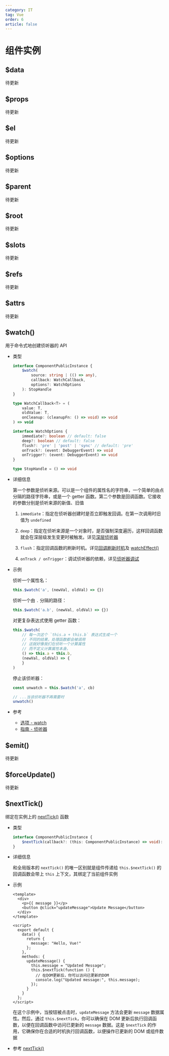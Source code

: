 ```yaml
---
category: IT
tag: Vue
order: 6
article: false
---
```


# 组件实例

## $data

待更新

## $props

待更新

## $el

待更新

## $options

待更新

## $parent

待更新

## $root

待更新

## $slots

待更新

## $refs

待更新

## $attrs

待更新

## $watch()

用于命令式地创建侦听器的 API

- 类型

    ```ts
    interface ComponentPublicInstance {
        $watch(
            source: string | (() => any),
            callback: WatchCallback,
            options?: WatchOptions
        ): StopHandle
    }
    
    type WatchCallback<T> = (
        value: T,
        oldValue: T,
        onCleanup: (cleanupFn: () => void) => void
    ) => void
    
    interface WatchOptions {
        immediate?: boolean // default: false
        deep?: boolean // default: false
        flush?: 'pre' | 'post' | 'sync' // default: 'pre'
        onTrack?: (event: DebuggerEvent) => void
        onTrigger?: (event: DebuggerEvent) => void
    }
    
    type StopHandle = () => void
    ```

- 详细信息

    第一个参数是侦听来源。可以是一个组件的属性名的字符串，一个简单的由点分隔的路径字符串，或是一个 getter 函数。第二个参数是回调函数。它接收的参数分别是侦听来源的新值、旧值

  1. `immediate`：指定在侦听器创建时是否立即触发回调。在第一次调用时旧值为 `undefined`

  2. `deep`：指定在侦听来源是一个对象时，是否强制深度遍历，这样回调函数就会在深层级发生变更时被触发。详见[深层侦听器](../../guide/essentials/watchers.md#深层侦听器)

  3. `flush`：指定回调函数的刷新时机。详见[回调刷新时机](../../guide/essentials/watchers.md#回调的触发时机)及 [watchEffect()](../composition/core.md#watcheffect)

  4. `onTrack / onTrigger`：调试侦听器的依赖，详见[侦听器调试](../../guide/extras/reactivity-in-depth.md#侦听器调试)

- 示例

    侦听一个属性名：
    
    ```js
    this.$watch('a', (newVal, oldVal) => {})
    ```
    
    侦听一个由 `.` 分隔的路径：
    
    ```js
    this.$watch('a.b', (newVal, oldVal) => {})
    ```
    
    对更复杂表达式使用 getter 函数：
    
    ```js
    this.$watch(
        // 每一次这个 `this.a + this.b` 表达式生成一个
        // 不同的结果，处理函数都会被调用
        // 这就好像我们在侦听一个计算属性
        // 而不定义计算属性本身。
        () => this.a + this.b,
        (newVal, oldVal) => {
        }
    )
    ```
    
    停止该侦听器：
    
    ```js
    const unwatch = this.$watch('a', cb)
    
    // ...当该侦听器不再需要时
    unwatch()
    ```

- 参考

  - [选项 - watch](../options/state.md#watch)
  - [指南 - 侦听器](../../guide/essentials/watchers.md)

## $emit()

待更新

## $forceUpdate()

待更新

## $nextTick()

绑定在实例上的 [nextTick()](../global/general.md#nexttick) 函数

- 类型

    ```typescript
    interface ComponentPublicInstance {
        $nextTick(callback?: (this: ComponentPublicInstance) => void): Promise<void>
    }
    ```

- 详细信息

    和全局版本的 `nextTick()` 的唯一区别就是组件传递给 `this.$nextTick()` 的回调函数会带上 `this` 上下文，其绑定了当前组件实例

- 示例

    ```vue
    <template>
      <div>
        <p>{{ message }}</p>
        <button @click="updateMessage">Update Message</button>
      </div>
    </template>
    
    <script>
      export default {
        data() {
          return {
            message: "Hello, Vue!"
          };
        },
        methods: {
          updateMessage() {
            this.message = "Updated Message";
            this.$nextTick(function () {
              // 在DOM更新后，你可以访问已更新的DOM
              console.log("Updated message:", this.message);
            });
          }
        }
      };
    </script>
    ```
    
    在这个示例中，当按钮被点击时，`updateMessage` 方法会更新 `message` 数据属性。然后，通过 `this.$nextTick`，你可以确保在 DOM 更新后执行回调函数，以便在回调函数中访问已更新的 `message` 数据。这是 `$nextTick` 的作用，它确保你在合适的时机执行回调函数，以便操作已更新的 DOM 或组件数据

- 参考 [nextTick()](../global/general.md#nexttick)